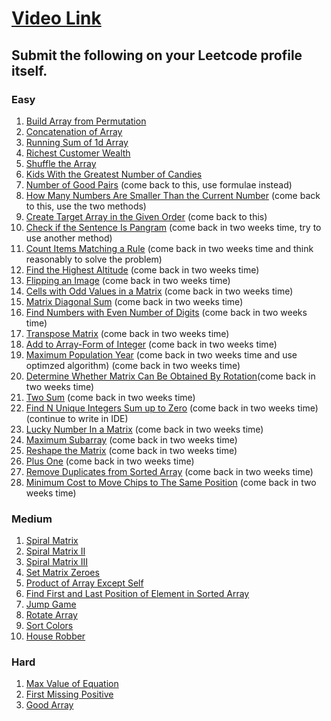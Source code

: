 # [Video Link](https://youtu.be/n60Dn0UsbEk)

## Submit the following on your Leetcode profile itself.

### Easy

1. [Build Array from Permutation](https://leetcode.com/problems/build-array-from-permutation/)
2. [Concatenation of Array](https://leetcode.com/problems/concatenation-of-array/)
3. [Running Sum of 1d Array](https://leetcode.com/problems/running-sum-of-1d-array/)
4. [Richest Customer Wealth](https://leetcode.com/problems/richest-customer-wealth/)
5. [Shuffle the Array](https://leetcode.com/problems/shuffle-the-array/)
6. [Kids With the Greatest Number of Candies](https://leetcode.com/problems/kids-with-the-greatest-number-of-candies/)
7. [Number of Good Pairs](https://leetcode.com/problems/number-of-good-pairs/) (come back to this, use formulae instead)
8. [How Many Numbers Are Smaller Than the Current Number](https://leetcode.com/problems/how-many-numbers-are-smaller-than-the-current-number/) (come back to this, use the two methods)
9. [Create Target Array in the Given Order](https://leetcode.com/problems/create-target-array-in-the-given-order/) (come back to this)
10. [Check if the Sentence Is Pangram](https://leetcode.com/problems/check-if-the-sentence-is-pangram/) (come back in two weeks time, try to use another method)
11. [Count Items Matching a Rule](https://leetcode.com/problems/count-items-matching-a-rule/) (come back in two weeks time and think reasonably to solve the problem)
12. [Find the Highest Altitude](https://leetcode.com/problems/find-the-highest-altitude/) (come back in two weeks time)
13. [Flipping an Image](https://leetcode.com/problems/flipping-an-image/) (come back in two weeks time)
14. [Cells with Odd Values in a Matrix](https://leetcode.com/problems/cells-with-odd-values-in-a-matrix/) (come back in two weeks time)
15. [Matrix Diagonal Sum](https://leetcode.com/problems/matrix-diagonal-sum/) (come back in two weeks time)
16. [Find Numbers with Even Number of Digits](https://leetcode.com/problems/find-numbers-with-even-number-of-digits/) (come back in two weeks time)
17. [Transpose Matrix](https://leetcode.com/problems/transpose-matrix/) (come back in two weeks time)
18. [Add to Array-Form of Integer](https://leetcode.com/problems/add-to-array-form-of-integer/) (come back in two weeks time)
19. [Maximum Population Year](https://leetcode.com/problems/maximum-population-year/) (come back in two weeks time and use optimzed algorithm) (come back in two weeks time)
20. [Determine Whether Matrix Can Be Obtained By Rotation](https://leetcode.com/problems/determine-whether-matrix-can-be-obtained-by-rotation/)(come back in two weeks time)
21. [Two Sum](https://leetcode.com/problems/two-sum/) (come back in two weeks time)
22. [Find N Unique Integers Sum up to Zero](https://leetcode.com/problems/find-n-unique-integers-sum-up-to-zero/) (come back in two weeks time) (continue to write in IDE)
23. [Lucky Number In a Matrix](https://leetcode.com/problems/lucky-numbers-in-a-matrix/) (come back in two weeks time)
24. [Maximum Subarray](https://leetcode.com/problems/maximum-subarray/) (come back in two weeks time)
25. [Reshape the Matrix](https://leetcode.com/problems/reshape-the-matrix/) (come back in two weeks time)
26. [Plus One](https://leetcode.com/problems/plus-one/) (come back in two weeks time)
27. [Remove Duplicates from Sorted Array](https://leetcode.com/problems/remove-duplicates-from-sorted-array/) (come back in two weeks time)
28. [Minimum Cost to Move Chips to The Same Position](https://leetcode.com/problems/minimum-cost-to-move-chips-to-the-same-position/) (come back in two weeks time)

### Medium

1. [Spiral Matrix](https://leetcode.com/problems/spiral-matrix/)
2. [Spiral Matrix II](https://leetcode.com/problems/spiral-matrix-ii/)
3. [Spiral Matrix III](https://leetcode.com/problems/spiral-matrix-iii/)
4. [Set Matrix Zeroes](https://leetcode.com/problems/set-matrix-zeroes/)
5. [Product of Array Except Self](https://leetcode.com/problems/product-of-array-except-self/)
6. [Find First and Last Position of Element in Sorted Array](https://leetcode.com/problems/find-first-and-last-position-of-element-in-sorted-array/)
7. [Jump Game](https://leetcode.com/problems/jump-game/)
8. [Rotate Array](https://leetcode.com/problems/rotate-array/)
9. [Sort Colors](https://leetcode.com/problems/sort-colors/)
10. [House Robber](https://leetcode.com/problems/house-robber/)

### Hard

1. [Max Value of Equation](https://leetcode.com/problems/max-value-of-equation/)
2. [First Missing Positive](https://leetcode.com/problems/first-missing-positive/)
3. [Good Array](https://leetcode.com/problems/check-if-it-is-a-good-array/)
